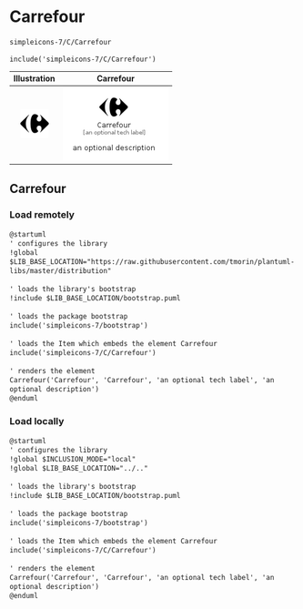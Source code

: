 # Carrefour


```text
simpleicons-7/C/Carrefour
```

```text
include('simpleicons-7/C/Carrefour')
```



| Illustration | Carrefour |
| :---: | :---: |
| ![illustration for Illustration](../../simpleicons-7/C/Carrefour.png) | ![illustration for Carrefour](../../simpleicons-7/C/Carrefour.Local.png) |




## Carrefour

### Load remotely
```plantuml
@startuml
' configures the library
!global $LIB_BASE_LOCATION="https://raw.githubusercontent.com/tmorin/plantuml-libs/master/distribution"

' loads the library's bootstrap
!include $LIB_BASE_LOCATION/bootstrap.puml

' loads the package bootstrap
include('simpleicons-7/bootstrap')

' loads the Item which embeds the element Carrefour
include('simpleicons-7/C/Carrefour')

' renders the element
Carrefour('Carrefour', 'Carrefour', 'an optional tech label', 'an optional description')
@enduml
```

### Load locally
```plantuml
@startuml
' configures the library
!global $INCLUSION_MODE="local"
!global $LIB_BASE_LOCATION="../.."

' loads the library's bootstrap
!include $LIB_BASE_LOCATION/bootstrap.puml

' loads the package bootstrap
include('simpleicons-7/bootstrap')

' loads the Item which embeds the element Carrefour
include('simpleicons-7/C/Carrefour')

' renders the element
Carrefour('Carrefour', 'Carrefour', 'an optional tech label', 'an optional description')
@enduml
```

